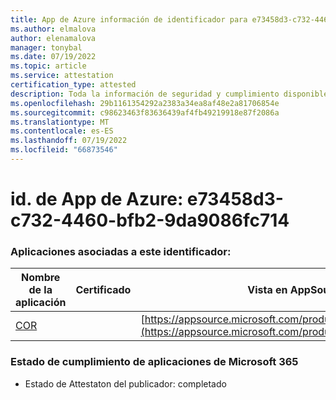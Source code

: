 ```yaml
---
title: App de Azure información de identificador para e73458d3-c732-4460-bfb2-9da9086fc714
ms.author: elmalova
author: elenamalova
manager: tonybal
ms.date: 07/19/2022
ms.topic: article
ms.service: attestation
certification_type: attested
description: Toda la información de seguridad y cumplimiento disponible para e73458d3-c732-4460-bfb2-9da9086fc714.
ms.openlocfilehash: 29b1161354292a2383a34ea8af48e2a81706854e
ms.sourcegitcommit: c98623463f83636439af4fb49219918e87f2086a
ms.translationtype: MT
ms.contentlocale: es-ES
ms.lasthandoff: 07/19/2022
ms.locfileid: "66873546"
---
```

# <a name="azure-app-id-e73458d3-c732-4460-bfb2-9da9086fc714"></a>id. de App de Azure: e73458d3-c732-4460-bfb2-9da9086fc714


### <a name="apps-associated-with-this-id"></a>Aplicaciones asociadas a este identificador:
| **Nombre de la aplicación** | **Certificado** | **Vista en AppSource** |
|--------------|---------------|-----------------------|
| [COR](../forward/WA200004235.md) |  | [https://appsource.microsoft.com/product/office/WA200004235](https://appsource.microsoft.com/product/office/WA200004235) |

### <a name="microsoft-365-app-compliance-status"></a>Estado de cumplimiento de aplicaciones de Microsoft 365
- Estado de Attestaton del publicador: completado
